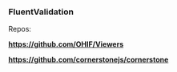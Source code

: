 ### FluentValidation

Repos: 

<b>https://github.com/OHIF/Viewers</b>

<b>https://github.com/cornerstonejs/cornerstone</b>


